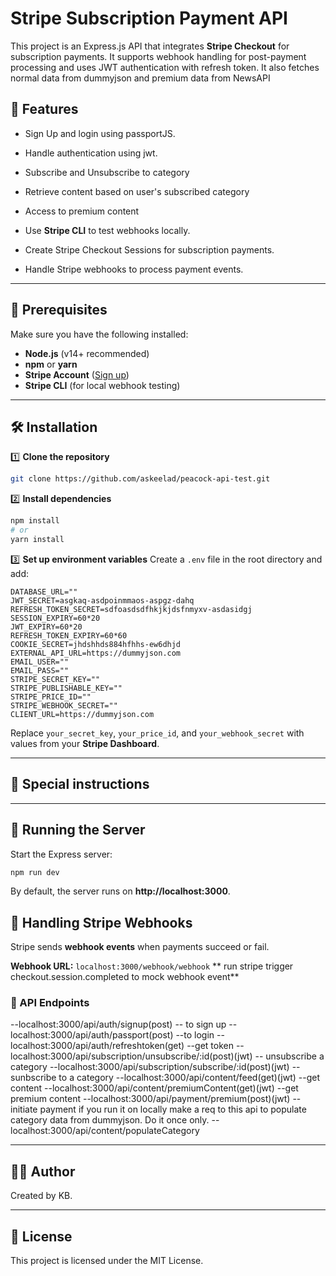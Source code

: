 # Stripe Subscription Payment API

This project is an Express.js API that integrates **Stripe Checkout** for subscription payments. It supports webhook handling for post-payment processing and uses JWT authentication with refresh token. It also fetches normal data from dummyjson and premium data from NewsAPI

## 🚀 Features

- Sign Up and login using passportJS.
- Handle authentication using jwt.

- Subscribe and Unsubscribe to category
- Retrieve content based on user's subscribed category
- Access to premium content

- Use **Stripe CLI** to test webhooks locally.
- Create Stripe Checkout Sessions for subscription payments.
- Handle Stripe webhooks to process payment events.

---

## 📌 Prerequisites

Make sure you have the following installed:

- **Node.js** (v14+ recommended)
- **npm** or **yarn**
- **Stripe Account** ([Sign up](https://stripe.com))
- **Stripe CLI** (for local webhook testing)

---

## 🛠️ Installation

1️⃣ **Clone the repository**

```sh
git clone https://github.com/askeelad/peacock-api-test.git
```

2️⃣ **Install dependencies**

```sh
npm install
# or
yarn install
```

3️⃣ **Set up environment variables**
Create a `.env` file in the root directory and add:

```env
DATABASE_URL=""
JWT_SECRET=asgkaq-asdpoinmmaos-aspgz-dahq
REFRESH_TOKEN_SECRET=sdfoasdsdfhkjkjdsfnmyxv-asdasidgj
SESSION_EXPIRY=60*20
JWT_EXPIRY=60*20
REFRESH_TOKEN_EXPIRY=60*60
COOKIE_SECRET=jhdshhds884hfhhs-ew6dhjd
EXTERNAL_API_URL=https://dummyjson.com
EMAIL_USER=""
EMAIL_PASS=""
STRIPE_SECRET_KEY=""
STRIPE_PUBLISHABLE_KEY=""
STRIPE_PRICE_ID=""
STRIPE_WEBHOOK_SECRET=""
CLIENT_URL=https://dummyjson.com
```

Replace `your_secret_key`, `your_price_id`, and `your_webhook_secret` with values from your **Stripe Dashboard**.

---

## 🚦 Special instructions

---

## 🚦 Running the Server

Start the Express server:

```sh
npm run dev
```

By default, the server runs on **http://localhost:3000**.

## 🔔 Handling Stripe Webhooks

Stripe sends **webhook events** when payments succeed or fail.

**Webhook URL:** `localhost:3000/webhook/webhook`
** run stripe trigger checkout.session.completed to mock webhook event**

### 📌 API Endpoints

--localhost:3000/api/auth/signup(post) -- to sign up
--localhost:3000/api/auth/passport(post) --to login
--localhost:3000/api/auth/refreshtoken(get) --get token
--localhost:3000/api/subscription/unsubscribe/:id(post)(jwt) -- unsubscribe a category
--localhost:3000/api/subscription/subscribe/:id(post)(jwt) --sunbscribe to a category
--localhost:3000/api/content/feed(get)(jwt) --get content
--localhost:3000/api/content/premiumContent(get)(jwt) --get premium content
--localhost:3000/api/payment/premium(post)(jwt) --initiate payment
if you run it on locally make a req to this api to populate category data from dummyjson. Do it once only.
--localhost:3000/api/content/populateCategory

---

## 👨‍💻 Author

Created by KB.

---

## 📜 License

This project is licensed under the MIT License.
